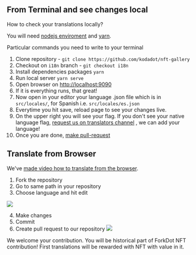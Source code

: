 ## From Terminal and see changes local

How to check your translations locally?

You will need [nodejs enviroment](https://nodejs.org/en/download/) and [yarn](https://classic.yarnpkg.com/en/docs/install).

Particular commands you need to write to your terminal

1. Clone repository - `git clone https://github.com/kodadot/nft-gallery`
2. Checkout on `i18n` branch - `git checkout i18n`
3. Install dependencies packages `yarn`
4. Run local server `yarn serve`
5. Open browser on [http://localhost:9090](http://localhost:9090)
6. If it is everything runs, that great!
7. Now open in your editor your language .json file which is in `src/locales/`, for Spanish i.e. `src/locales/es.json`
8. Everytime you hit save, reload page to see your changes live.
9. On the upper right you will see your flag. If you don't see your native language flag, [request us on translators channel](https://t.me/kodadot_translators) , we can add your language!
10. Once you are done, [make pull-request](https://docs.github.com/en/github/collaborating-with-issues-and-pull-requests/creating-a-pull-request)


## Translate from Browser

We've [made video how to translate from the browser](https://t.me/kodadot_translators/97).

1. Fork the repository
2. Go to same path in your repository
3. Choose language and hit edit

![](assets/fork_and_edit.png)

4. Make changes
5. Commit
6. Create pull request to our repository
![](assets/edit_and_commit.png)

We welcome your contribution.
You will be historical part of ForkDot NFT contribution!
First translations will be rewarded with NFT with value in it.
